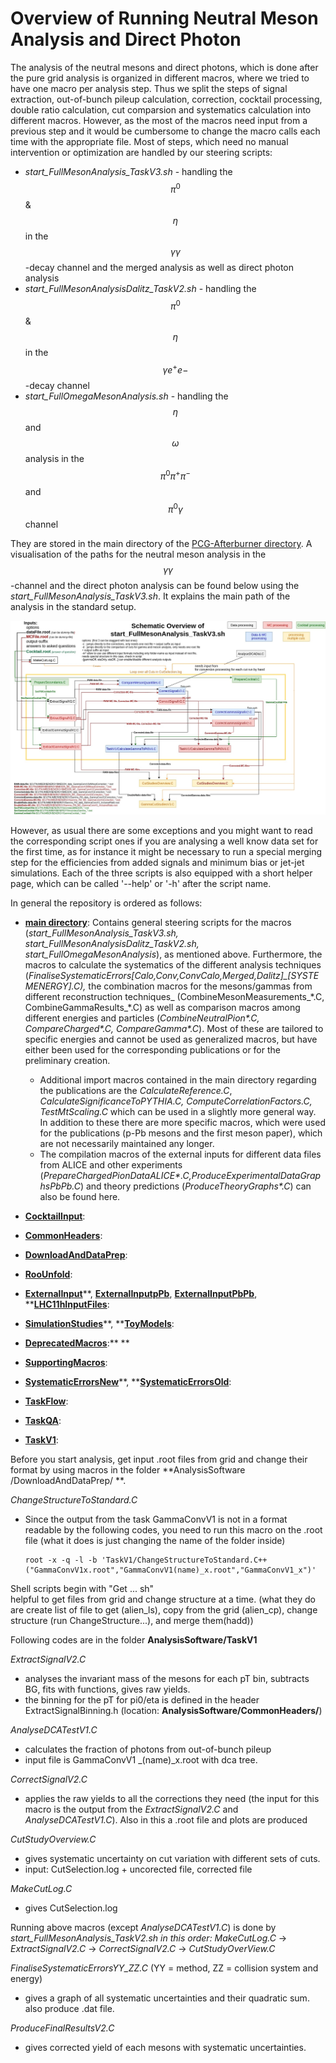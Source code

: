 # Overview of Running Neutral Meson Analysis and Direct Photon

The analysis of the neutral mesons and direct photons, which is done after the pure grid analysis is organized in different macros, where we tried to have one macro per analysis step. Thus we split the steps of signal extraction, out-of-bunch pileup calculation, correction, cocktail processing, double ratio calculation, cut comparsion and systematics calculation into different macros. However, as the most of the macros need input from a previous step and it would be cumbersome to change the macro calls each time with the appropriate file. Most of steps, which need no manual intervention or optimization are handled by our steering scripts:

* _start\_FullMesonAnalysis\_TaskV3.sh_ - handling the $$\pi^0$$ & $$\eta$$  in the $$\gamma\gamma$$-decay channel and the merged analysis as well as direct photon analysis
* _start\_FullMesonAnalysisDalitz\_TaskV2.sh_ - handling the $$\pi^0$$ & $$\eta$$  in the $$\gamma e^+e-$$-decay channel 
* _start\_FullOmegaMesonAnalysis.sh_ - handling the $$\eta$$ and $$\omega$$ analysis in the $$\pi^0 \pi^+ \pi^-$$ and $$\pi^0 \gamma$$ channel

They are stored in the main directory of the [PCG-Afterburner directory](https://gitlab.cern.ch/alice-pcg/AnalysisSoftware). A visualisation of the paths for the neutral meson analysis in the $$\gamma\gamma$$-channel and the direct photon analysis can be found below using the _start\_FullMesonAnalysis\_TaskV3.sh_. It explains the main path of the analysis in the standard setup.

![](/assets/SoftwareOverviewNeutralMesonAndDirGamma.jpg)

However, as usual there are some exceptions and you might want to read the corresponding script ones if you are analysing a well know data set for the first time, as for instance it might be necessary to run a special merging step for the efficiencies from added signals and minimum bias or jet-jet simulations. Each of the three scripts is also equipped with a short helper page, which can be called '--help' or '-h' after the script name.

In general the repository is ordered as follows:

* [**main directory**](https://gitlab.cern.ch/alice-pcg/AnalysisSoftware): 
  Contains general steering scripts for the macros \(_start\_FullMesonAnalysis\_TaskV3.sh, start\_FullMesonAnalysisDalitz\_TaskV2.sh, start\_FullOmegaMesonAnalysis_\), as mentioned above. Furthermore, the macros to calculate the systematics of the different analysis techniques \(_FinaliseSystematicErrors\[Calo,Conv,ConvCalo,Merged,Dalitz\]\_\[$SYSTEM$ENERGY\].C\),_ the combination macros for the mesons/gammas from different reconstruction techniques_ \(CombineMesonMeasurements\_\*.C, CombineGammaResults\_\*.C\) as well as comparison macros among different energies and particles \(_CombineNeutralPion\*.C, CompareCharged\*.C, CompareGamma\*.C_\). Most of these are tailored to specific energies and cannot be used as generalized macros, but have either been used for the corresponding publications or for the preliminary creation. 
  * Additional import macros contained in the main directory regarding the publications are the _CalculateReference.C_, _CalculateSignificanceToPYTHIA.C, ComputeCorrelationFactors.C, TestMtScaling.C_ which can be used in a slightly more general way. In addition to these there are more specific macros, which were used for the publications \(p-Pb mesons and the first meson paper\), which are not necessarily maintained any longer.
  * The compilation macros of the external inputs for different data files from ALICE and other experiments \(_PrepareChargedPionDataALICE\*.C,ProduceExperimentalDataGraphsPbPb.C_\) and theory predictions \(_ProduceTheoryGraphs\*.C_\) can also be found here.
* [**CocktailInput**](https://gitlab.cern.ch/alice-pcg/AnalysisSoftware/tree/master/CocktailInput):

* [**CommonHeaders**](https://gitlab.cern.ch/alice-pcg/AnalysisSoftware/tree/master/CommonHeaders):

* [**DownloadAndDataPrep**](https://gitlab.cern.ch/alice-pcg/AnalysisSoftware/tree/master/DownloadAndDataPrep):

* [**RooUnfold**](https://gitlab.cern.ch/alice-pcg/AnalysisSoftware/tree/master/RooUnfold):

* [**ExternalInput**](https://gitlab.cern.ch/alice-pcg/AnalysisSoftware/tree/master/ExternalInput)**, **[**ExternalInputpPb**](https://gitlab.cern.ch/alice-pcg/AnalysisSoftware/tree/master/ExternalInputpPb)**, **[**ExternalInputPbPb**](https://gitlab.cern.ch/alice-pcg/AnalysisSoftware/tree/master/ExternalInputPbPb)**, **[**LHC11hInputFiles**](https://gitlab.cern.ch/alice-pcg/AnalysisSoftware/tree/master/LHC11hInputFiles):

* [**SimulationStudies**](https://gitlab.cern.ch/alice-pcg/AnalysisSoftware/tree/master/SimulationStudies)**, **[**ToyModels**](https://www.gitbook.com/book/friederikebock/pcgtutorial/edit#):

* [**DeprecatedMacros**](https://gitlab.cern.ch/alice-pcg/AnalysisSoftware/tree/master/DeprecatedMacros):** **

* [**SupportingMacros**](https://gitlab.cern.ch/alice-pcg/AnalysisSoftware/tree/master/SupportingMacros):

* [**SystematicErrorsNew**](https://gitlab.cern.ch/alice-pcg/AnalysisSoftware/tree/master/SystematicErrorsNew)**, **[**SystematicErrorsOld**](https://gitlab.cern.ch/alice-pcg/AnalysisSoftware/tree/master/SystematicErrorsOld):

* [**TaskFlow**](https://gitlab.cern.ch/alice-pcg/AnalysisSoftware/tree/master/TaskFlow):

* [**TaskQA**](https://gitlab.cern.ch/alice-pcg/AnalysisSoftware/tree/master/TaskQA):

* [**TaskV1**](https://gitlab.cern.ch/alice-pcg/AnalysisSoftware/tree/master/TaskV1):

Before you start analysis, get input .root files from grid and change their format by using macros in the folder **AnalysisSoftware /DownloadAndDataPrep/ **.

_ChangeStructureToStandard.C_

* Since the output from the task GammaConvV1 is not in a format readable by the following codes, you need to run this macro on the .root file \(what it does is just changing the name of the folder inside\)
  ```
  root -x -q -l -b 'TaskV1/ChangeStructureToStandard.C++("GammaConvV1x.root","GammaConvV1(name)_x.root","GammaConvV1_x")'
  ```

Shell scripts begin with "Get ... sh"  
helpful to get files from grid and change structure at a time. \(what they do are create list of file to get \(alien\_ls\), copy from the grid \(alien\_cp\), change structure \(run ChangeStructure...\), and merge them\(hadd\)\)

Following codes are in the folder **AnalysisSoftware/TaskV1**

_ExtractSignalV2.C_

* analyses the invariant mass of the mesons for each pT bin, subtracts BG, fits with functions, gives raw yields.
* the binning for the pT for pi0/eta is defined in the header ExtractSignalBinning.h \(location: **AnalysisSoftware/CommonHeaders/**\)

_AnalyseDCATestV1.C_

* calculates the fraction of photons from out-of-bunch pileup
* input file is GammaConvV1 \_\(name\)\_x.root with dca tree.

_CorrectSignalV2.C_

* applies the raw yields to all the corrections they need \(the input for this macro is the output from the _ExtractSignalV2.C_ and _AnalyseDCATestV1.C_\). Also in this a .root file and plots are produced

_CutStudyOverview.C_

* gives systematic uncertainty on cut variation with different sets of cuts.
* input: CutSelection.log + uncorected file, corrected file

_MakeCutLog.C_

* gives CutSelection.log

Running above macros \(except _AnalyseDCATestV1.C_\) is done by _start\_FullMesonAnalysis\_TaskV2.sh in this order: MakeCutLog.C_ -&gt; _ExtractSignalV2.C_ -&gt; _CorrectSignalV2.C_ -&gt; _CutStudyOverView.C_

_FinaliseSystematicErrorsYY\_ZZ.C_ \(YY = method, ZZ = collision system and energy\)

* gives a graph of all systematic uncertainties and their quadratic sum. also produce .dat file.

_ProduceFinalResultsV2.C_

* gives corrected yield of each mesons with systematic uncertainties.



